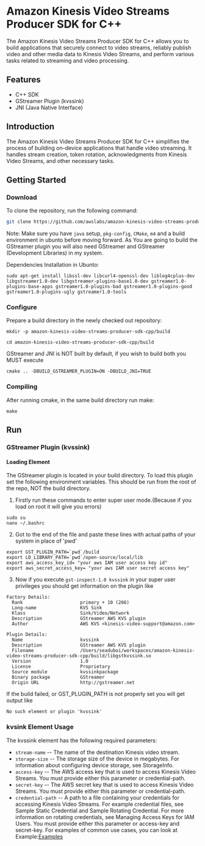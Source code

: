 # Amazon Kinesis Video Streams Producer SDK for C++

The Amazon Kinesis Video Streams Producer SDK for C++ allows you to build applications that securely connect to video streams, reliably publish video and other media data to Kinesis Video Streams, and perform various tasks related to streaming and video processing.

## Features

- C++ SDK
- GStreamer Plugin (kvssink)
- JNI (Java Native Interface)

## Introduction

The Amazon Kinesis Video Streams Producer SDK for C++ simplifies the process of building on-device applications that handle video streaming. It handles stream creation, token rotation, acknowledgments from Kinesis Video Streams, and other necessary tasks.

## Getting Started

### Download

To clone the repository, run the following command:

```bash
git clone https://github.com/awslabs/amazon-kinesis-video-streams-producer-sdk-cpp.git
```

Note: Make sure you have `java` setup, `pkg-config`, `CMake`, `m4` and a build environment in ubunto before moving forward. As You are going to build the GStreamer plugin you will also need GStreamer and GStreamer (Development Libraries) in my system.

Dependencies Installation in Ubunto:

```
sudo apt-get install libssl-dev libcurl4-openssl-dev liblog4cplus-dev libgstreamer1.0-dev libgstreamer-plugins-base1.0-dev gstreamer1.0-plugins-base-apps gstreamer1.0-plugins-bad gstreamer1.0-plugins-good gstreamer1.0-plugins-ugly gstreamer1.0-tools
```


### Configure

Prepare a build directory in the newly checked out repository:
```
mkdir -p amazon-kinesis-video-streams-producer-sdk-cpp/build

cd amazon-kinesis-video-streams-producer-sdk-cpp/build
```

GStreamer and JNI is NOT built by default, if you wish to build both you MUST execute 

```cmake .. -DBUILD_GSTREAMER_PLUGIN=ON -DBUILD_JNI=TRUE```

### Compiling

After running cmake, in the same build directory run make:

```
make
```

## Run
### GStreamer Plugin (kvssink)
#### Loading Element
The GStreamer plugin is located in your build directory. To load this plugin set the following environment variables. This should be run from the root of the repo, NOT the build directory.
1. Firstly run these commands to enter super user mode.(Because if you load on root it will give you errors)
```
sudo su
nano ~/.bashrc
```
2. Got to the end of the file and paste these lines with actual paths of your system in place of 'pwd'
```
export GST_PLUGIN_PATH=`pwd`/build
export LD_LIBRARY_PATH=`pwd`/open-source/local/lib
export aws_access_key_id= "your aws IAM user access key id"
export aws_secret_access_key= "your aws IAM user secret access key"
```
3. Now if you execute `gst-inspect-1.0 kvssink` in your super user privileges you should get information on the plugin like
```
Factory Details:
  Rank                     primary + 10 (266)
  Long-name                KVS Sink
  Klass                    Sink/Video/Network
  Description              GStreamer AWS KVS plugin
  Author                   AWS KVS <kinesis-video-support@amazon.com>

Plugin Details:
  Name                     kvssink
  Description              GStreamer AWS KVS plugin
  Filename                 /Users/seaduboi/workspaces/amazon-kinesis-video-streams-producer-sdk-cpp/build/libgstkvssink.so
  Version                  1.0
  License                  Proprietary
  Source module            kvssinkpackage
  Binary package           GStreamer
  Origin URL               http://gstreamer.net
```

If the build failed, or GST_PLUGIN_PATH is not properly set you will get output like

```
No such element or plugin 'kvssink'
```
### kvsink Element Usage
The kvssink element has the following required parameters:

- `stream-name` -- The name of the destination Kinesis video stream.
- `storage-size` -- The storage size of the device in megabytes. For information about configuring device storage, see StorageInfo.
- `access-key` -- The AWS access key that is used to access Kinesis Video Streams. You must provide either this parameter or credential-path.
- `secret-key` -- The AWS secret key that is used to access Kinesis Video Streams. You must provide either this parameter or credential-path.
- `credential-path` -- A path to a file containing your credentials for accessing Kinesis Video Streams. For example credential files, see Sample Static Credential and Sample Rotating Credential. For more information on rotating credentials, see Managing Access Keys for IAM Users. You must provide either this parameter or access-key and secret-key.
For examples of common use cases, you can look at Example:[Examples](https://docs.aws.amazon.com/kinesisvideostreams/latest/dg/examples-gstreamer-plugin.html)

